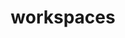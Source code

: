 ---
schema: default
title: workspaces
organization: Regeneration
notes: locations of gla listed workspaces
resources:
  - name: workspaces list
    url: >-
      https://maps.london.gov.uk/gla/rest/services/apps/Workspaces_service_editable_verified_service_01/MapServer/0/query?where=verified+%3D+1+AND+x+IS+NOT+NULL&geometryType=esriGeometryEnvelope&spatialRel=esriSpatialRelIntersects&returnGeometry=true&geometryPrecision=2&outSR=EPSG%3A4326&f=geojson
    format: geojson
  - name: workspaces list
    url: >-
      https://maps.london.gov.uk/geoserver/gis/ows?service=WFS&version=1.0.0&request=GetFeature&typeName=gis:regen_open_workspaces_web&maxFeatures=500&outputFormat=csv&srsName=EPSG:4326
    format: csv
license: 'https://www.nationalarchives.gov.uk/doc/open-government-licence/version/3/'
category:
  - Regeneration
maintainer: ''
maintainer_email: ''
---